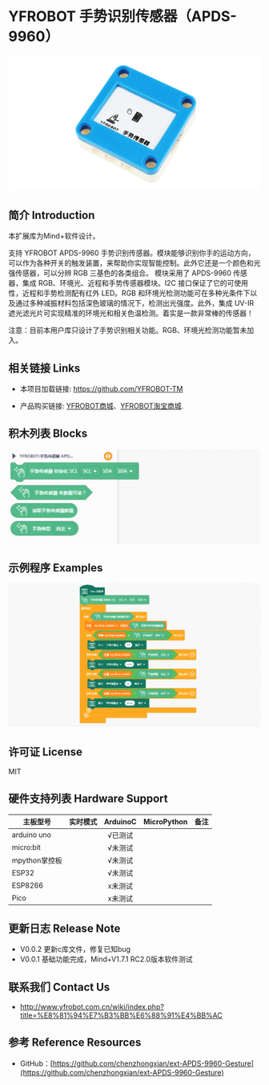 # YFROBOT 手势识别传感器（APDS-9960）

![](./arduinoC/_images/featured.png)

## 简介 Introduction

本扩展库为Mind+软件设计。

支持 YFROBOT APDS-9960 手势识别传感器。模块能够识别你手的运动方向，可以作为各种开关的触发装置，来帮助你实现智能控制。此外它还是一个颜色和光强传感器，可以分辨 RGB 三基色的各类组合。 模块采用了 APDS-9960 传感器，集成 RGB、环境光、近程和手势传感器模块。I2C 接口保证了它的可使用性，近程和手势检测配有红外 LED。RGB 和环境光检测功能可在多种光条件下以及通过多种减振材料包括深色玻璃的情况下，检测出光强度。此外，集成 UV-IR 遮光滤光片可实现精准的环境光和相关色温检测。着实是一款非常棒的传感器！

注意：目前本用户库只设计了手势识别相关功能。RGB、环境光检测功能暂未加入。


## 相关链接 Links
* 本项目加载链接: https://github.com/YFROBOT-TM

* 产品购买链接: [YFROBOT商城](https://www.yfrobot.com/)、[YFROBOT淘宝商城](https://yfrobot.taobao.com/).


## 积木列表 Blocks
![](./arduinoC/_images/block.png)


## 示例程序 Examples
![](./arduinoC/_images/example.png)


## 许可证 License
MIT


## 硬件支持列表 Hardware Support
主板型号                | 实时模式    | ArduinoC   | MicroPython    | 备注
------------------ | :----------: | :----------: | :---------: | -----
arduino uno        |             |       √已测试       |             | 
micro:bit        |             |       √未测试       |             | 
mpython掌控板        |             |        √未测试      |             | 
ESP32        |             |        √未测试      |             | 
ESP8266        |             |        x未测试      |             | 
Pico        |             |        x未测试      |             | 


## 更新日志 Release Note
- V0.0.2  更新c库文件，修复已知bug
- V0.0.1  基础功能完成，Mind+V1.7.1 RC2.0版本软件测试


## 联系我们 Contact Us
* http://www.yfrobot.com.cn/wiki/index.php?title=%E8%81%94%E7%B3%BB%E6%88%91%E4%BB%AC


## 参考 Reference Resources
* GitHub：[https://github.com/chenzhongxian/ext-APDS-9960-Gesture](https://github.com/chenzhongxian/ext-APDS-9960-Gesture)

